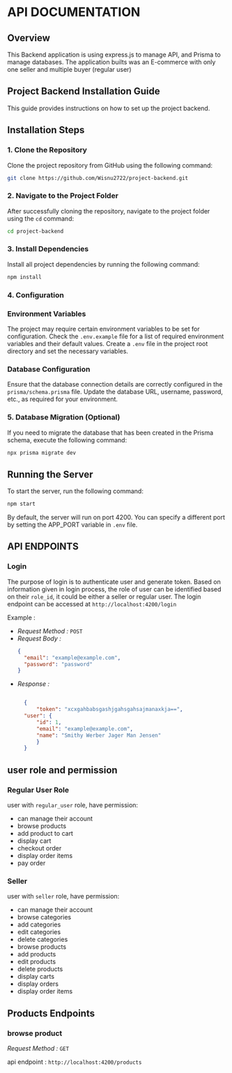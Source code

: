 # API DOCUMENTATION

## Overview
This Backend application is using express.js to manage API, and Prisma to manage databases. The application builts was an E-commerce with only one seller and multiple buyer (regular user)

## Project Backend Installation Guide

This guide provides instructions on how to set up the project backend.

## Installation Steps

### 1. Clone the Repository

Clone the project repository from GitHub using the following command:

```bash
git clone https://github.com/Wisnu2722/project-backend.git
```
### 2. Navigate to the Project Folder

After successfully cloning the repository, navigate to the project folder using the `cd` command:

```bash
cd project-backend
```
### 3. Install Dependencies

Install all project dependencies by running the following command:

```bash
npm install
```
### 4. Configuration

### Environment Variables

The project may require certain environment variables to be set for configuration. Check the `.env.example` file for a list of required environment variables and their default values. Create a `.env` file in the project root directory and set the necessary variables.

### Database Configuration

Ensure that the database connection details are correctly configured in the `prisma/schema.prisma` file. Update the database URL, username, password, etc., as required for your environment.

### 5. Database Migration (Optional)

If you need to migrate the database that has been created in the Prisma schema, execute the following command:

```bash
npx prisma migrate dev
```
## Running the Server

To start the server, run the following command:

```bash
npm start
```
By default, the server will run on port 4200. You can specify a different port by setting the APP_PORT variable in `.env` file.

## API ENDPOINTS


### Login

The purpose of login is to authenticate user and generate token. Based on information given in login process, the role of user can be identified based on their `role_id`, it could be either a seller or regular user. The login endpoint can be accessed at ```http://localhost:4200/login ```

Example :
- *Request Method :* `POST`
- *Request Body :*
  ```json
  {
    "email": "example@example.com",
    "password": "password"
  }
  ```
- *Response :*
  ```json
  
    {
        "token": "xcxgahbabsgashjgahsgahsajmanaxkja==",
    "user": {
        "id": 1,
        "email": "example@example.com",
        "name": "Smithy Werber Jager Man Jensen"
        }
    }

## user role and permission
### Regular User Role

user with `regular_user` role, have permission:
- can manage their account
- browse products
- add product to cart
- display cart
- checkout order
- display order items
- pay order

### Seller
user with `seller` role, have permission:
- can manage their account
- browse categories
- add categories
- edit categories
- delete categories
- browse products
- add products
- edit products
- delete products
- display carts
- display orders
- display order items

## Products Endpoints
### browse product
*Request Method :* `GET`

api endpoint : `http://localhost:4200/products`
